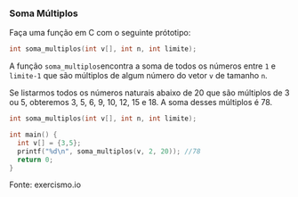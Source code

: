 ### Soma Múltiplos

Faça uma função em C com o seguinte prótotipo:
```C
int soma_multiplos(int v[], int n, int limite);
```
A função `soma_multiplos`encontra a soma de todos os números entre `1` e `limite-1` que são múltiplos de algum número do vetor `v` de tamanho `n`.

Se listarmos todos os números naturais abaixo de 20 que são múltiplos de 3 ou 5, obteremos 3, 5, 6, 9, 10, 12, 15 e 18. A soma desses múltiplos é 78.

```C
int soma_multiplos(int v[], int n, int limite);

int main() { 
  int v[] = {3,5};
  printf("%d\n", soma_multiplos(v, 2, 20)); //78
  return 0;
}
```

Fonte: exercismo.io 

